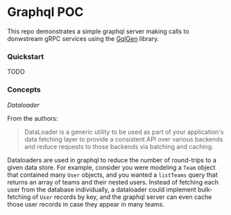 # Graphql POC

This repo demonstrates a simple graphql server making calls to donwstream gRPC services using the [GqlGen](https://gqlgen.com/) library.

### Quickstart
TODO

### Concepts

*Dataloader*

From the authors:
> DataLoader is a generic utility to be used as part of your application's data fetching layer to provide a consistent API over various backends and reduce requests to those backends via batching and caching.

Dataloaders are used in graphql to reduce the number of round-trips to a given data store. For example, consider you were modeling a `Team` object that contained many `User` objects, and you wanted a `listTeams` query that returns an array of teams and their nested users. Instead of fetching each user from the database individually, a dataloader could implement bulk-fetching of `User` records by key, and the graphql server can even cache those user records in case they appear in many teams.

